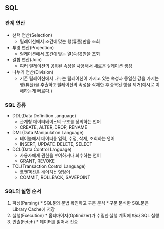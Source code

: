 ## SQL 

### 관계 연산
* 선택 연산(Selection)
  * 릴레이션에서 조건에 맞는 행(튜플)만을 조회
* 투영 연산(Projection)
  * 릴레이션에서 조건에 맞는 열(속성)만을 조회
* 결합 연산(Join)
  * 여러 릴레이션의 공통된 속성을 사용해서 새로운 릴레이션 생성
* 나누기 연산(Division)
  * 기존 릴레이션에서 나누는 릴레이션이 가지고 있는 속성과 동일한 값을 가지는 행(튜플)을 추출하고 릴레이션의 속성을 삭제한 후 중복된 행을 제거(예시로 이해하는게 빠르다.)

### SQL 종류
* DDL(Data Definition Language)
  * 관계형 데이터베이스의 구조를 정의하는 언어
  * CREATE, ALTER, DROP, RENAME
* DML(Data Manipulation Language)
  * 테이블에서 데이터를 입력, 수정, 삭제, 조회하는 언어
  * INSERT, UPDATE, DELETE, SELECT
* DCL(Data Control Language)
  * 사용자에게 권한을 부여하거나 회수하는 언어
  * GRANT, REVOKE
* TCL(Transaction Control Language)
  * 트랜잭션을 제어하는 명령어
  * COMMIT, ROLLBACK, SAVEPOINT

### SQL의 실행 순서
  1. 파싱(Parsing)
    * SQL문의 문법 확인하고 구문 분석
    * 구문 분석한 SQL문은 Library Cache에 저장
  2. 실행(Execution)
    * 옵티마이저(Optimizer)가 수립한 실행 계획에 따라 SQL 실행
  3. 인출(Fetch)
    * 데이터를 읽어서 전송